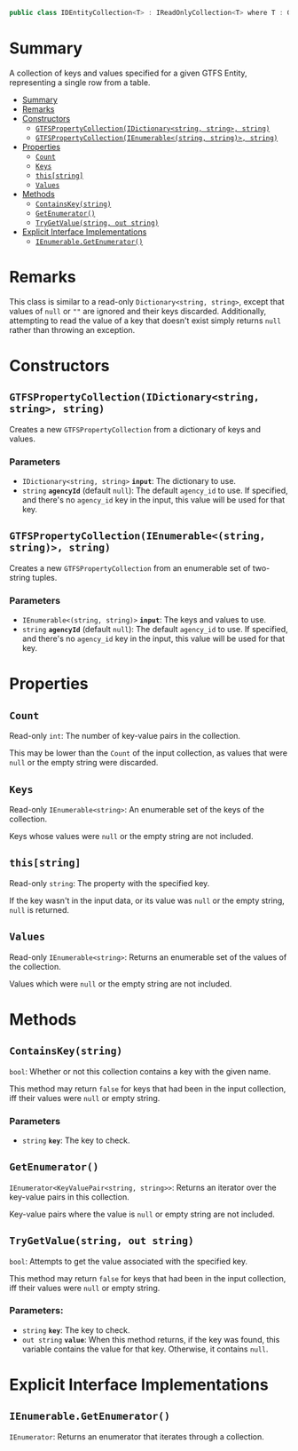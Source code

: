 ```csharp
public class IDEntityCollection<T> : IReadOnlyCollection<T> where T : GTFSIdentifiedEntity
```

# Summary
A collection of keys and values specified for a given GTFS Entity, representing a single row from a table.


- [Summary](#summary)
- [Remarks](#remarks)
- [Constructors](#constructors)
  - [`GTFSPropertyCollection(IDictionary<string, string>, string)`](#gtfspropertycollectionidictionarystring-string-string)
  - [`GTFSPropertyCollection(IEnumerable<(string, string)>, string)`](#gtfspropertycollectionienumerablestring-string-string)
- [Properties](#properties)
  - [`Count`](#count)
  - [`Keys`](#keys)
  - [`this[string]`](#thisstring)
  - [`Values`](#values)
- [Methods](#methods)
  - [`ContainsKey(string)`](#containskeystring)
  - [`GetEnumerator()`](#getenumerator)
  - [`TryGetValue(string, out string)`](#trygetvaluestring-out-string)
- [Explicit Interface Implementations](#explicit-interface-implementations)
  - [`IEnumerable.GetEnumerator()`](#ienumerablegetenumerator)



# Remarks
This class is similar to a read-only `Dictionary<string, string>`, except that values of `null` or `""` are ignored and their keys discarded. Additionally, attempting to read the value of a key that doesn't exist simply returns `null` rather than throwing an exception.



# Constructors

## `GTFSPropertyCollection(IDictionary<string, string>, string)`
Creates a new `GTFSPropertyCollection` from a dictionary of keys and values.

### Parameters
* `IDictionary<string, string>` **`input`**: The dictionary to use.
* `string` **`agencyId`** (default `null`): The default `agency_id` to use. If specified, and there's no `agency_id` key in the input, this value will be used for that key.


## `GTFSPropertyCollection(IEnumerable<(string, string)>, string)`
Creates a new `GTFSPropertyCollection` from an enumerable set of two-string tuples.

### Parameters
* `IEnumerable<(string, string)>` **`input`**: The keys and values to use.
* `string` **`agencyId`** (default `null`): The default `agency_id` to use. If specified, and there's no `agency_id` key in the input, this value will be used for that key.



# Properties


## `Count`
Read-only `int`: The number of key-value pairs in the collection.

This may be lower than the `Count` of the input collection, as values that were `null` or the empty string were discarded.


## `Keys`
Read-only `IEnumerable<string>`: An enumerable set of the keys of the collection.

Keys whose values were `null` or the empty string are not included.


## `this[string]`
Read-only `string`: The property with the specified key.

If the key wasn't in the input data, or its value was `null` or the empty string, `null` is returned.


## `Values`
Read-only `IEnumerable<string>`: Returns an enumerable set of the values of the collection.

Values which were `null` or the empty string are not included.



# Methods


## `ContainsKey(string)`
`bool`: Whether or not this collection contains a key with the given name.

This method may return `false` for keys that had been in the input collection, iff their values were `null` or empty string.

### Parameters
* `string` **`key`**: The key to check.


## `GetEnumerator()`
`IEnumerator<KeyValuePair<string, string>>`: Returns an iterator over the key-value pairs in this collection.

Key-value pairs where the value is `null` or empty string are not included.


## `TryGetValue(string, out string)`
`bool`: Attempts to get the value associated with the specified key.

This method may return `false` for keys that had been in the input collection, iff their values were `null` or empty string.

### Parameters:
* `string` **`key`**: The key to check.
* `out string` **`value`**: When this method returns, if the key was found, this variable contains the value for that key. Otherwise, it contains `null`.



# Explicit Interface Implementations

## `IEnumerable.GetEnumerator()`
`IEnumerator`: Returns an enumerator that iterates through a collection.